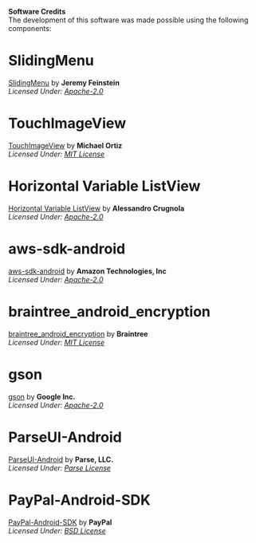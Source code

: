 **Software Credits**  
The development of this software was made possible using the following components:

SlidingMenu
========
[SlidingMenu](https://github.com/jfeinstein10/SlidingMenu) by **Jeremy Feinstein**  
*Licensed Under: [Apache-2.0](https://github.com/jfeinstein10/SlidingMenu/blob/master/LICENSE.txt)*  

TouchImageView
========
[TouchImageView](https://github.com/MikeOrtiz/TouchImageView) by **Michael Ortiz**  
*Licensed Under: [MIT License](https://github.com/MikeOrtiz/TouchImageView/blob/master/LICENSE)*

Horizontal Variable ListView
========
[Horizontal Variable ListView](https://github.com/sephiroth74/HorizontalVariableListView) by **Alessandro Crugnola**  
*Licensed Under: [Apache-2.0](http://www.apache.org/licenses/LICENSE-2.0)*

aws-sdk-android
========
[aws-sdk-android](https://github.com/aws/aws-sdk-android) by **Amazon Technologies, Inc**  
*Licensed Under: [Apache-2.0](https://github.com/aws/aws-sdk-android/blob/master/LICENSE.txt)*

braintree_android_encryption
========
[braintree_android_encryption](https://github.com/braintree/braintree_android_encryption) by **Braintree**  
*Licensed Under: [MIT License](https://github.com/braintree/braintree_android_encryption/blob/master/LICENSE)*

gson
========
[gson](https://github.com/google/gson) by **Google Inc.**  
*Licensed Under: [Apache-2.0](https://github.com/google/gson/blob/master/LICENSE)*

ParseUI-Android
========
[ParseUI-Android](https://github.com/ParsePlatform/ParseUI-Android) by **Parse, LLC.**  
*Licensed Under: [Parse License](https://github.com/ParsePlatform/ParseUI-Android/blob/master/LICENSE)*

PayPal-Android-SDK
========
[PayPal-Android-SDK](https://github.com/paypal/PayPal-Android-SDK) by **PayPal**  
*Licensed Under: [BSD License](https://github.com/paypal/PayPal-Android-SDK/blob/master/LICENSE.md)*